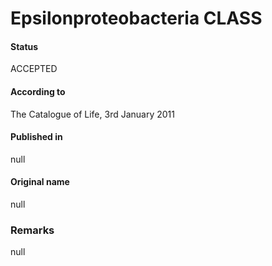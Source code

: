 Epsilonproteobacteria CLASS
=======

#### Status
ACCEPTED

#### According to
The Catalogue of Life, 3rd January 2011

#### Published in
null

#### Original name
null

### Remarks
null